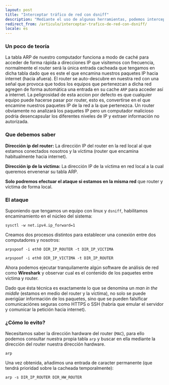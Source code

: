 ```yaml
---
layout: post
title: "Interceptar tráfico de red con dsniff"
description: "Mediante el uso de algunas herramientas, podemos interceptar el tráfico de nuestra red local mediante unos sencillos pasos"
redirect_from: /articulo/interceptar-trafico-de-red-con-dsniff/
locale: es
---
```


### Un poco de teoría
La tabla ARP de nuestro computador funciona a modo de caché para acceder de forma rápida a direcciones IP que visitemos con frecuencia, normalmente el router será la única entrada cacheada que tengamos en dicha tabla dado que es este el que encamina nuestros paquetes IP hacia internet (hacia afuera).
El router se auto-descubre en nuestra red con una señal que provoca que todos los equipos que pertenezcan a dicha red agregen de forma automática una entrada en su cache `ARP` para acceder así a internet.
La peligrosidad de esta accion por defecto es que cualquier equipo puede hacerse pasar por router, esto es, convertirse en el que encamine nuestros paquetes IP de la red a la que pertenezca. Un router obviamente no analizará los paquetes IP pero un computador malicioso podría desencapsular los diferentes niveles de IP y extraer información no autorizada.

### Que debemos saber
**Dirección ip del router:** La dirección IP del router en la red local al que estamos conectados nosotros y la víctima (router que encamina habitualmente hacia internet).

**Dirección ip de la víctima:** La dirección IP de la víctima en red local a la cual queremos envenenar su tabla ARP.

**Solo podremos efectuar el ataque si estamos en la misma red** que router y víctima de forma local.

### El ataque
Suponiendo que tengamos un equipo con linux y `dsniff`, habilitamos encaminamiento en el núcleo del sistema:

    sysctl -w net.ipv4.ip_forward=1

Creamos dos procesos distintos para establecer una conexión entre dos computadores y nosotros:

    arpspoof -i eth0 DIR_IP_ROUTER -t DIR_IP_VICTIMA

    arpspoof -i eth0 DIR_IP_VICTIMA -t DIR_IP_ROUTER

Ahora podemos ejecutar tranquilamente algún software de análisis de red como **Wireshark** y observar cual es el contenido de los paquetes entre víctima y router.

Dado que ésta técnica es exactamente lo que se denomina un *man in the middle* (estamos en medio del router y la víctima), no solo se puede averigüar información de los paquetes, sino que se pueden falsificar comunicaciónes seguras como HTTPS o SSH (habría que emular el servidor y comunicar la petición hacia internet).

### ¿Cómo lo evito?
Necesitamos saber la dirección hardware del router (`MAC`), para ello podemos consultar nuestra propia tabla `arp` y buscar en ella mediante la dirección del router nuestra dirección hardware.

    arp

Una vez obtenida, añadimos una entrada de caracter permanente (que tendrá prioridad sobre la cacheada temporalmente):

    arp -s DIR_IP_ROUTER DIR_HW_ROUTER
